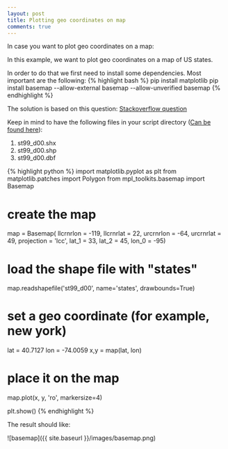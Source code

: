 ```yaml
---
layout: post
title: Plotting geo coordinates on map
comments: true
---
```


In case you want to plot geo coordinates on a map:

In this example, we want to plot geo coordinates on a map of US states.

In order to do that we first need to install some dependencies. Most important are the following:
{% highlight bash %}
pip install matplotlib
pip install basemap --allow-external basemap --allow-unverified basemap
{% endhighlight %}

The solution is based on this question: [Stackoverflow question](http://stackoverflow.com/questions/7586384/color-states-with-pythons-matplotlib-basemap)

Keep in mind to have the following files in your script directory ([Can be found here](https://github.com/matplotlib/basemap/tree/master/examples)):

1. st99_d00.shx
2. st99_d00.shp
3. st99_d00.dbf

{% highlight python %}
import matplotlib.pyplot as plt
from matplotlib.patches import Polygon
from mpl_toolkits.basemap import Basemap

# create the map
map = Basemap(
	llcrnrlon = -119, llcrnrlat = 22, urcrnrlon = -64, 
	urcrnrlat = 49, projection = 'lcc', lat_1 = 33, 
	lat_2 = 45, lon_0 = -95)

# load the shape file with "states"
map.readshapefile('st99_d00', name='states', drawbounds=True)

# set a geo coordinate (for example, new york)
lat = 40.7127
lon = -74.0059
x,y = map(lat, lon)

# place it on the map
map.plot(x, y, 'ro', markersize=4)

plt.show()
{% endhighlight %}

The result should like:

![basemap]({{ site.baseurl }}/images/basemap.png)









